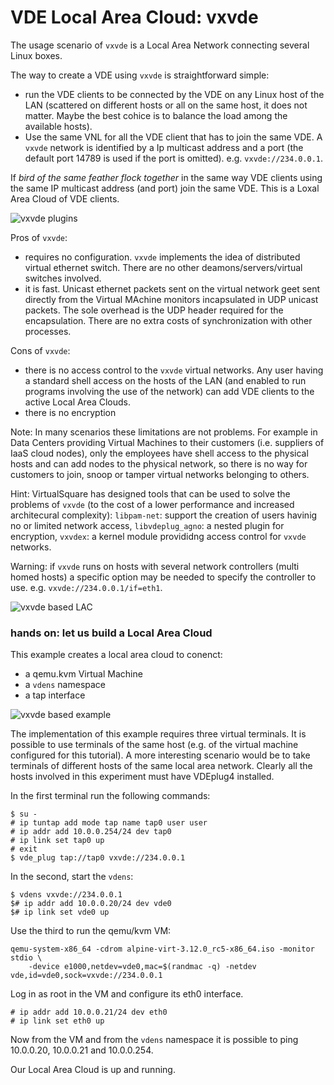 VDE Local Area Cloud: vxvde
====

The usage scenario of `vxvde` is a Local Area Network connecting several Linux boxes.

The way to create a VDE using `vxvde` is straightforward simple:

* run the VDE clients to be connected by the VDE on any Linux host of the LAN (scattered on
different hosts or all on the same host, it does not matter. Maybe the best cohice is to
balance the load among the available hosts).
* Use the same VNL for all the VDE client that has to join the same VDE. A `vxvde` network
is identified by a Ip multicast address and a port (the default port 14789 is used if the port is
omitted). e.g. `vxvde://234.0.0.1`.

If _bird of the same feather flock together_ in the same way VDE clients using the same IP multicast address (and port)
join the same VDE. This is a Loxal Area Cloud of VDE clients.

![vxvde plugins](pictures/vde_vxvde.png)

Pros of `vxvde`:

* requires no configuration. `vxvde` implements the idea of distributed virtual ethernet switch. There are no other
deamons/servers/virtual switches involved.
* it is fast. Unicast ethernet packets sent on the virtual network geet sent directly from the Virtual MAchine monitors
incapsulated in UDP unicast packets.  The sole overhead is the UDP header required for the encapsulation. There are no extra costs
of synchronization with other processes.

Cons of `vxvde`:

* there is no access control to the `vxvde` virtual networks. Any user having a standard shell access on the
hosts of the LAN (and enabled to run programs involving the use of the network) can add VDE clients to the active Local Area Clouds.
* there is no encryption

Note: In many scenarios these limitations are not problems. For example in Data Centers providing Virtual Machines to their
customers (i.e. suppliers of IaaS cloud nodes), only the employees have shell access to the physical hosts and
can add nodes to the physical network, so there is no way for customers to join, snoop or tamper virtual networks
belonging to others.

Hint: VirtualSquare has designed tools that can be used to solve the problems of `vxvde` (to the cost of a lower performance
and increased architecural complexity): `libpam-net`: support the creation of users havinig no or limited network access,
`libvdeplug_agno`: a nested plugin for encryption, `vxvdex`: a kernel module provididng access control for `vxvde` networks.

Warning: if `vxvde` runs on hosts with several network controllers (multi homed hosts) a specific option may be needed to specify
the controller to use. e.g. `vxvde://234.0.0.1/if=eth1`.

![vxvde based LAC](pictures/vde_vxvde_lac.png)

### hands on: let us build a Local Area Cloud

This example creates a local area cloud to conenct:

* a qemu.kvm Virtual Machine
* a `vdens` namespace
* a tap interface

![vxvde based example](pictures/vde_vxvde_example.png)

The implementation of this example requires three virtual terminals.
It is possible to use terminals of the same host (e.g. of the virtual machine configured for this tutorial).
A more interesting scenario would be to take terminals of different hosts of the same local area network.
Clearly all the hosts involved in this experiment must have VDEplug4 installed.

In the first terminal run the following commands:
```
$ su -
# ip tuntap add mode tap name tap0 user user
# ip addr add 10.0.0.254/24 dev tap0
# ip link set tap0 up
# exit
$ vde_plug tap://tap0 vxvde://234.0.0.1
```

In the second, start the `vdens`:
```
$ vdens vxvde://234.0.0.1
$# ip addr add 10.0.0.20/24 dev vde0
$# ip link set vde0 up
```

Use the third to run the qemu/kvm VM:
```
qemu-system-x86_64 -cdrom alpine-virt-3.12.0_rc5-x86_64.iso -monitor stdio \
    -device e1000,netdev=vde0,mac=$(randmac -q) -netdev vde,id=vde0,sock=vxvde://234.0.0.1
```
Log in as root in the VM and configure its eth0 interface.
```
# ip addr add 10.0.0.21/24 dev eth0
# ip link set eth0 up
```

Now from the VM and from the `vdens` namespace it is possible to ping 10.0.0.20, 10.0.0.21 and 10.0.0.254.

Our Local Area Cloud is up and running.


